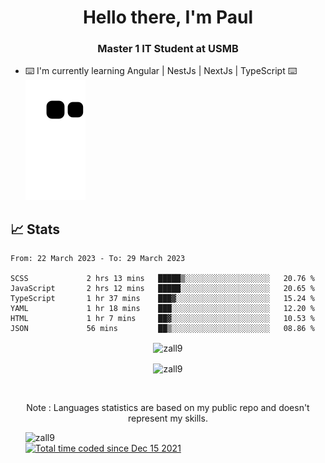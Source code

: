 <h1 align="center">Hello there, I'm Paul</h1> 
<h3 align="center">Master 1 IT Student at USMB </h3>

- ⌨️ I'm currently learning Angular | NestJs | NextJs | TypeScript ⌨️
![Alt text](https://raw.githubusercontent.com/zall9/zall9/output/github-contribution-grid-snake.svg)

## 📈 Stats



<!--START_SECTION:waka-->

```text
From: 22 March 2023 - To: 29 March 2023

SCSS             2 hrs 13 mins   █████▒░░░░░░░░░░░░░░░░░░░   20.76 %
JavaScript       2 hrs 12 mins   █████░░░░░░░░░░░░░░░░░░░░   20.65 %
TypeScript       1 hr 37 mins    ███▓░░░░░░░░░░░░░░░░░░░░░   15.24 %
YAML             1 hr 18 mins    ███░░░░░░░░░░░░░░░░░░░░░░   12.20 %
HTML             1 hr 7 mins     ██▓░░░░░░░░░░░░░░░░░░░░░░   10.53 %
JSON             56 mins         ██▒░░░░░░░░░░░░░░░░░░░░░░   08.86 %
```

<!--END_SECTION:waka-->
<p  align="center"><img align="center" src="https://github-readme-streak-stats.herokuapp.com/?user=zall9&theme=tokyonight" alt="zall9" /></p>
<p  align="center"><img align="center" src="https://github-readme-stats.vercel.app/api/top-langs?username=zall9&show_icons=true&locale=en&layout=compact&theme=tokyonight" alt="zall9" /></p>
<br>
<p  align="center">Note : Languages statistics are based on my public repo and doesn't represent my skills.</p>
<p>
  <ul style="list-style-type: none;">
    <li align="left"><img src="https://komarev.com/ghpvc/?username=zall9&label=Profile%20views&color=0e75b6&style=for-the-badge" alt="zall9" /></li>
    <li align="left"> <a href="https://wakatime.com/@7e787948-bc72-4702-af7b-d57420a332e8"><img src="https://wakatime.com/badge/user/7e787948-bc72-4702-af7b-d57420a332e8.svg?style=for-the-badge" alt="Total time coded since Dec 15 2021" /></a> </li>
  </ul>
</p>

